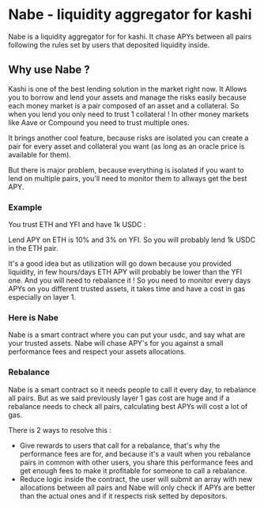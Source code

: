 # Nabe - liquidity aggregator for kashi

Nabe is a liquidity aggregator for for kashi.
It chase APYs between all pairs following the rules set by users that deposited liquidity inside.

## Why use Nabe ?

Kashi is one of the best lending solution in the market right now. It Allows you to borrow and lend your assets and manage the risks easily because each money market is a pair composed of an asset and a collateral. So when you lend you only need to trust 1 collateral ! In other money markets like Aave or Compound you need to trust multiple ones.

It brings another cool feature, because risks are isolated you can create a pair for every asset and collateral you want (as long as an oracle price is available for them).

But there is major problem, because everything is isolated if you want to lend on multiple pairs, you'll need to monitor them to allways get the best APY.

### Example

You trust ETH and YFI and have 1k USDC :

Lend APY on ETH is 10% and 3% on YFI.
So you will probably lend 1k USDC in the ETH pair.

It's a good idea but as utilization will go down because you provided liquidity, in few hours/days ETH APY will probably be lower than the YFI one.
And you will need to rebalance it !
So you need to monitor every days APYs on you different trusted assets, it takes time and have a cost in gas especially on layer 1.

### Here is Nabe

Nabe is a smart contract where you can put your usdc, and say what are your trusted assets.
Nabe will chase APY's for you against a small performance fees and respect your assets allocations.

### Rebalance

Nabe is a smart contract so it needs people to call it every day, to rebalance all pairs.
But as we said previously layer 1 gas cost are huge and if a rebalance needs to check all pairs, calculating best APYs will cost a lot of gas.

There is 2 ways to resolve this :

- Give rewards to users that call for a rebalance, that's why the performance fees are for, and because it's a vault when you rebalance pairs in common with other users, you share this performance fees and get enough fees to make it profitable for someone to call a rebalance.
- Reduce logic inside the contract, the user will submit an array with new allocations between all pairs and Nabe will only check if APYs are better than the actual ones and if it respects risk setted by depositors.
